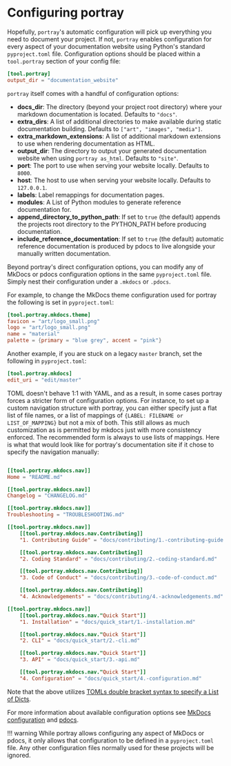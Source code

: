 # Configuring portray

Hopefully, `portray`'s automatic configuration will pick up everything you need to document your project.
If not, `portray` enables configuration for every aspect of your documentation website using Python's standard `pyproject.toml` file.
Configuration options should be placed within a `tool.portray` section of your config file:

```toml
[tool.portray]
output_dir = "documentation_website"
```

`portray` itself comes with a handful of configuration options:

 - **docs_dir**: The directory (beyond your project root directory) where your markdown documentation is located. Defaults to `"docs"`.
 - **extra_dirs**: A list of additional directories to make available during static documentation building. Defaults to `["art", "images", "media"]`.
 - **extra_markdown_extensions**: A list of additional markdown extensions to use when rendering documentation as HTML.
 - **output_dir**: The directory to output your generated documentation website when using `portray as_html`. Defaults to `"site"`.
 - **port**: The port to use when serving your website locally. Defaults to `8000`.
 - **host**: The host to use when serving your website locally. Defaults to `127.0.0.1`.
 - **labels**: Label remappings for documentation pages.
 - **modules**: A List of Python modules to generate reference documentation for.
 - **append_directory_to_python_path**: If set to `true` (the default) appends the projects root directory to the PYTHON_PATH before producing documentation.
 - **include_reference_documentation**: If set to `true` (the default) automatic reference documentation is produced by pdocs to live alongside your manually written documentation.


Beyond portray's direct configuration options, you can modify any of MkDocs or pdocs configuration options in the same `pyproject.toml` file.
Simply nest their configuration under a `.mkdocs` or `.pdocs`.

For example, to change the MkDocs theme configuration used for portray the following is set in `pyproject.toml`:

```toml
[tool.portray.mkdocs.theme]
favicon = "art/logo_small.png"
logo = "art/logo_small.png"
name = "material"
palette = {primary = "blue grey", accent = "pink"}
```

Another example, if you are stuck on a legacy `master` branch, set the following in `pyproject.toml`:

```toml
[tool.portray.mkdocs]
edit_uri = "edit/master"
```

TOML doesn't behave 1:1 with YAML, and as a result, in some cases portray forces a stricter form of configuration options.
For instance, to set up a custom navigation structure with portray, you can either specify just a flat list of file names, or a list of mappings of `{LABEL: FILENAME or LIST_OF_MAPPING}` but not a mix of both.
This still allows as much customization as is permitted by mkdocs just with more consistency enforced. The recommended form is always to use lists of mappings.
Here is what that would look like for portray's documentation site if it chose to specify the navigation manually:

```toml

[[tool.portray.mkdocs.nav]]
Home = "README.md"

[[tool.portray.mkdocs.nav]]
Changelog = "CHANGELOG.md"

[[tool.portray.mkdocs.nav]]
Troubleshooting = "TROUBLESHOOTING.md"

[[tool.portray.mkdocs.nav]]
    [[tool.portray.mkdocs.nav.Contributing]]
    "1. Contributing Guide" = "docs/contributing/1.-contributing-guide.md"

    [[tool.portray.mkdocs.nav.Contributing]]
    "2. Coding Standard" = "docs/contributing/2.-coding-standard.md"

    [[tool.portray.mkdocs.nav.Contributing]]
    "3. Code of Conduct" = "docs/contributing/3.-code-of-conduct.md"

    [[tool.portray.mkdocs.nav.Contributing]]
    "4. Acknowledgements" = "docs/contributing/4.-acknowledgements.md"

[[tool.portray.mkdocs.nav]]
    [[tool.portray.mkdocs.nav."Quick Start"]]
    "1. Installation" = "docs/quick_start/1.-installation.md"

    [[tool.portray.mkdocs.nav."Quick Start"]]
    "2. CLI" = "docs/quick_start/2.-cli.md"

    [[tool.portray.mkdocs.nav."Quick Start"]]
    "3. API" = "docs/quick_start/3.-api.md"

    [[tool.portray.mkdocs.nav."Quick Start"]]
    "4. Configuration" = "docs/quick_start/4.-configuration.md"
```

Note that the above utilizes [TOMLs double bracket syntax to specify a List of Dicts](https://github.com/toml-lang/toml/blob/master/README.md#user-content-array-of-tables).

For more information about available configuration options see [MkDocs configuration](https://www.mkdocs.org/user-guide/configuration/) and [pdocs](https://timothycrosley.github.io/pdocs/docs/quick_start/2.-cli/).

!!! warning
    While portray allows configuring any aspect of MkDocs or pdocs, it only allows that configuration to be defined in a `pyproject.toml` file. Any other configuration files normally used for these projects will be ignored.
